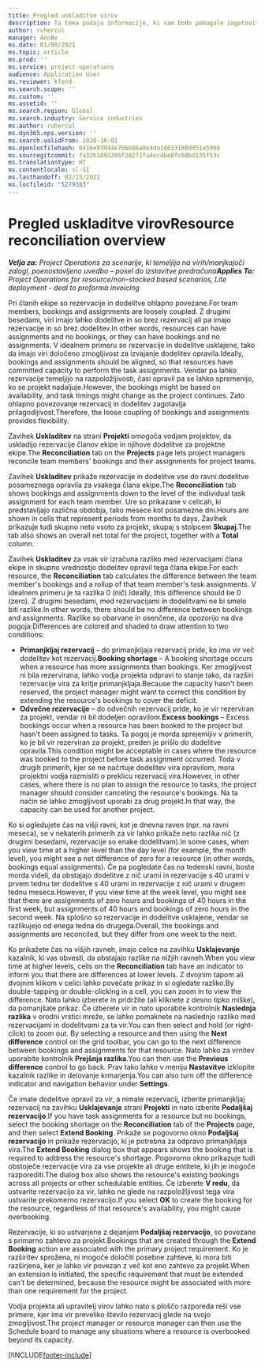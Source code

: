 ```yaml
---
title: Pregled uskladitve virov
description: Ta tema podaja informacije, ki vam bodo pomagale zagotoviti, da so rezervacije virov in dodelitve za projekte poravnane.
author: ruhercul
manager: AnnBe
ms.date: 01/08/2021
ms.topic: article
ms.prod: ''
ms.service: project-operations
audience: Application User
ms.reviewer: kfend
ms.search.scope: ''
ms.custom: ''
ms.assetid: ''
ms.search.region: Global
ms.search.industry: Service industries
ms.author: ruhercul
ms.dyn365.ops.version: ''
ms.search.validFrom: 2020-10-01
ms.openlocfilehash: 0416e93944e7b6686a0e4da1d633188dd51e590b
ms.sourcegitcommit: fa32b1893286f20271fa4ec4be8fc68bd135f53c
ms.translationtype: HT
ms.contentlocale: sl-SI
ms.lasthandoff: 02/15/2021
ms.locfileid: "5279383"
---
```

# <a name="resource-reconciliation-overview"></a><span data-ttu-id="3ac67-103">Pregled uskladitve virov</span><span class="sxs-lookup"><span data-stu-id="3ac67-103">Resource reconciliation overview</span></span>

<span data-ttu-id="3ac67-104">_**Velja za:** Project Operations za scenarije, ki temeljijo na virih/manjkajoči zalogi, poenostavljeno uvedbo – posel do izstavitve predračuna_</span><span class="sxs-lookup"><span data-stu-id="3ac67-104">_**Applies To:** Project Operations for resource/non-stocked based scenarios, Lite deployment - deal to proforma invoicing_</span></span>

<span data-ttu-id="3ac67-105">Pri članih ekipe so rezervacije in dodelitve ohlapno povezane.</span><span class="sxs-lookup"><span data-stu-id="3ac67-105">For team members, bookings and assignments are loosely coupled.</span></span> <span data-ttu-id="3ac67-106">Z drugimi besedami, viri imajo lahko dodelitve in so brez rezervacij ali pa imajo rezervacije in so brez dodelitev.</span><span class="sxs-lookup"><span data-stu-id="3ac67-106">In other words, resources can have assignments and no bookings, or they can have bookings and no assignments.</span></span> <span data-ttu-id="3ac67-107">V idealnem primeru so rezervacije in dodelitve usklajene, tako da imajo viri določeno zmogljivost za izvajanje dodelitev opravila.</span><span class="sxs-lookup"><span data-stu-id="3ac67-107">Ideally, bookings and assignments should be aligned, so that resources have committed capacity to perform the task assignments.</span></span> <span data-ttu-id="3ac67-108">Vendar pa lahko rezervacije temeljijo na razpoložljivosti, časi opravil pa se lahko spremenijo, ko se projekt nadaljuje.</span><span class="sxs-lookup"><span data-stu-id="3ac67-108">However, the bookings might be based on availability, and task timings might change as the project continues.</span></span> <span data-ttu-id="3ac67-109">Zato ohlapno povezovanje rezervacij in dodelitev zagotavlja prilagodljivost.</span><span class="sxs-lookup"><span data-stu-id="3ac67-109">Therefore, the loose coupling of bookings and assignments provides flexibility.</span></span>

<span data-ttu-id="3ac67-110">Zavihek **Uskladitev** na strani **Projekti** omogoča vodjam projektov, da uskladijo rezervacije članov ekipe in njihove dodelitve za projektne ekipe.</span><span class="sxs-lookup"><span data-stu-id="3ac67-110">The **Reconciliation** tab on the **Projects** page lets project managers reconcile team members' bookings and their assignments for project teams.</span></span>

<span data-ttu-id="3ac67-111">Zavihek **Uskladitev** prikaže rezervacije in dodelitve vse do ravni dodelitve posameznega opravila za vsakega člana ekipe.</span><span class="sxs-lookup"><span data-stu-id="3ac67-111">The **Reconciliation** tab shows bookings and assignments down to the level of the individual task assignment for each team member.</span></span> <span data-ttu-id="3ac67-112">Ure so prikazane v celicah, ki predstavljajo različna obdobja, tako mesece kot posamezne dni.</span><span class="sxs-lookup"><span data-stu-id="3ac67-112">Hours are shown in cells that represent periods from months to days.</span></span> <span data-ttu-id="3ac67-113">Zavihek prikazuje tudi skupno neto vsoto za projekt, skupaj s stolpcem **Skupaj**.</span><span class="sxs-lookup"><span data-stu-id="3ac67-113">The tab also shows an overall net total for the project, together with a **Total** column.</span></span>

<span data-ttu-id="3ac67-114">Zavihek **Uskladitev** za vsak vir izračuna razliko med rezervacijami člana ekipe in skupno vrednostjo dodelitev opravil tega člana ekipe.</span><span class="sxs-lookup"><span data-stu-id="3ac67-114">For each resource, the **Reconciliation** tab calculates the difference between the team member's bookings and a rollup of that team member's task assignments.</span></span> <span data-ttu-id="3ac67-115">V idealnem primeru je ta razlika 0 (nič).</span><span class="sxs-lookup"><span data-stu-id="3ac67-115">Ideally, this difference should be 0 (zero).</span></span> <span data-ttu-id="3ac67-116">Z drugimi besedami, med rezervacijami in dodelitvami ne bi smelo biti razlike.</span><span class="sxs-lookup"><span data-stu-id="3ac67-116">In other words, there should be no difference between bookings and assignments.</span></span> <span data-ttu-id="3ac67-117">Razlike so obarvane in osenčene, da opozorijo na dva pogoja:</span><span class="sxs-lookup"><span data-stu-id="3ac67-117">Differences are colored and shaded to draw attention to two conditions:</span></span>

- <span data-ttu-id="3ac67-118">**Primanjkljaj rezervacij** – do primanjkljaja rezervacij pride, ko ima vir več dodelitev kot rezervacij.</span><span class="sxs-lookup"><span data-stu-id="3ac67-118">**Booking shortage** – A booking shortage occurs when a resource has more assignments than bookings.</span></span> <span data-ttu-id="3ac67-119">Ker zmogljivost ni bila rezervirana, lahko vodja projekta odpravi to stanje tako, da razširi rezervacije vira za kritje primanjkljaja.</span><span class="sxs-lookup"><span data-stu-id="3ac67-119">Because the capacity hasn't been reserved, the project manager might want to correct this condition by extending the resource's bookings to cover the deficit.</span></span>
- <span data-ttu-id="3ac67-120">**Odvečne rezervacije** – do odvečnih rezervacij pride, ko je vir rezerviran za projekt, vendar ni bil dodeljen opravilom.</span><span class="sxs-lookup"><span data-stu-id="3ac67-120">**Excess bookings** – Excess bookings occur when a resource has been booked to the project but hasn't been assigned to tasks.</span></span> <span data-ttu-id="3ac67-121">Ta pogoj je morda sprejemljiv v primerih, ko je bil vir rezerviran za projekt, preden je prišlo do dodelitve opravila.</span><span class="sxs-lookup"><span data-stu-id="3ac67-121">This condition might be acceptable in cases where the resource was booked to the project before task assignment occurred.</span></span> <span data-ttu-id="3ac67-122">Toda v drugih primerih, kjer se ne načrtuje dodelitev vira opravilom, mora projektni vodja razmisliti o preklicu rezervacij vira.</span><span class="sxs-lookup"><span data-stu-id="3ac67-122">However, in other cases, where there is no plan to assign the resource to tasks, the project manager should consider canceling the resource's bookings.</span></span> <span data-ttu-id="3ac67-123">Na ta način se lahko zmogljivost uporabi za drug projekt.</span><span class="sxs-lookup"><span data-stu-id="3ac67-123">In that way, the capacity can be used for another project.</span></span>

<span data-ttu-id="3ac67-124">Ko si ogledujete čas na višji ravni, kot je dnevna raven (npr. na ravni meseca), se v nekaterih primerih za vir lahko prikaže neto razlika nič (z drugimi besedami, rezervacije so enake dodelitvam).</span><span class="sxs-lookup"><span data-stu-id="3ac67-124">In some cases, when you view time at a higher level than the day level (for example, the month level), you might see a net difference of zero for a resource (in other words, bookings equal assignments).</span></span> <span data-ttu-id="3ac67-125">Če pa pogledate čas na tedenski ravni, boste morda videli, da obstajajo dodelitve z nič urami in rezervacije s 40 urami v prvem tednu ter dodelitve s 40 urami in rezervacije z nič urami v drugem tednu meseca.</span><span class="sxs-lookup"><span data-stu-id="3ac67-125">However, if you view time at the week level, you might see that there are assignments of zero hours and bookings of 40 hours in the first week, but assignments of 40 hours and bookings of zero hours in the second week.</span></span> <span data-ttu-id="3ac67-126">Na splošno so rezervacije in dodelitve usklajene, vendar se razlikujejo od enega tedna do drugega.</span><span class="sxs-lookup"><span data-stu-id="3ac67-126">Overall, the bookings and assignments are reconciled, but they differ from one week to the next.</span></span>

<span data-ttu-id="3ac67-127">Ko prikažete čas na višjih ravneh, imajo celice na zavihku **Usklajevanje** kazalnik, ki vas obvesti, da obstajajo razlike na nižjih ravneh.</span><span class="sxs-lookup"><span data-stu-id="3ac67-127">When you view time at higher levels, cells on the **Reconciliation** tab have an indicator to inform you that there are differences at lower levels.</span></span> <span data-ttu-id="3ac67-128">Z dvojnim tapom ali dvojnim klikom v celici lahko povečate prikaz in si ogledate razliko.</span><span class="sxs-lookup"><span data-stu-id="3ac67-128">By double-tapping or double-clicking in a cell, you can zoom in to view the difference.</span></span> <span data-ttu-id="3ac67-129">Nato lahko izberete in pridržite (ali kliknete z desno tipko miške), da pomanjšate prikaz. Če izberete vir in nato uporabite kontrolnik **Naslednja razlika** v orodni vrstici mreže, se lahko pomaknete na naslednjo razliko med rezervacijami in dodelitvami za ta vir.</span><span class="sxs-lookup"><span data-stu-id="3ac67-129">You can then select and hold (or right-click) to zoom out. By selecting a resource and then using the **Next difference** control on the grid toolbar, you can go to the next difference between bookings and assignments for that resource.</span></span> <span data-ttu-id="3ac67-130">Nato lahko za vrnitev uporabite kontrolnik **Prejšnja razlika**.</span><span class="sxs-lookup"><span data-stu-id="3ac67-130">You can then use the **Previous difference** control to go back.</span></span> <span data-ttu-id="3ac67-131">Prav tako lahko v meniju **Nastavitve** izklopite kazalnik razlike in delovanje krmarjenja.</span><span class="sxs-lookup"><span data-stu-id="3ac67-131">You can also turn off the difference indicator and navigation behavior under **Settings**.</span></span>

<span data-ttu-id="3ac67-132">Če imate dodelitve opravil za vir, a nimate rezervacij, izberite primanjkljaj rezervacij na zavihku **Usklajevanje** strani **Projekti** in nato izberite **Podaljšaj rezervacijo**.</span><span class="sxs-lookup"><span data-stu-id="3ac67-132">If you have task assignments for a resource but no bookings, select the booking shortage on the **Reconciliation** tab of the **Projects** page, and then select **Extend Booking**.</span></span> <span data-ttu-id="3ac67-133">Prikaže se pogovorno okno **Podaljšaj rezervacijo** in prikaže rezervacijo, ki je potrebna za odpravo primanjkljaja vira.</span><span class="sxs-lookup"><span data-stu-id="3ac67-133">The **Extend Booking** dialog box that appears shows the booking that is required to address the resource's shortage.</span></span> <span data-ttu-id="3ac67-134">Pogovorno okno prikazuje tudi obstoječe rezervacije vira za vse projekte ali druge entitete, ki jih je mogoče razporediti.</span><span class="sxs-lookup"><span data-stu-id="3ac67-134">The dialog box also shows the resource's existing bookings across all projects or other schedulable entities.</span></span> <span data-ttu-id="3ac67-135">Če izberete **V redu**, da ustvarite rezervacijo za vir, lahko ne glede na razpoložljivost tega vira ustvarite prekomerno rezervacijo.</span><span class="sxs-lookup"><span data-stu-id="3ac67-135">If you select **OK** to create the booking for the resource, regardless of that resource's availability, you might cause overbooking.</span></span>

<span data-ttu-id="3ac67-136">Rezervacije, ki so ustvarjene z dejanjem **Podaljšaj rezervacijo**, so povezane s primarno zahtevo za projekt.</span><span class="sxs-lookup"><span data-stu-id="3ac67-136">Bookings that are created through the **Extend Booking** action are associated with the primary project requirement.</span></span> <span data-ttu-id="3ac67-137">Ko je razširitev sprožena, ni mogoče določiti posebne zahteve, ki mora biti razširjena, ker je lahko vir povezan z več kot eno zahtevo za projekt.</span><span class="sxs-lookup"><span data-stu-id="3ac67-137">When an extension is initiated, the specific requirement that must be extended can't be determined, because the resource might be associated with more than one requirement for the project.</span></span>

<span data-ttu-id="3ac67-138">Vodja projekta ali upravitelj virov lahko nato s ploščo razporeda reši vse primere, kjer ima vir preveliko število rezervacij glede na svojo zmogljivost.</span><span class="sxs-lookup"><span data-stu-id="3ac67-138">The project manager or resource manager can then use the Schedule board to manage any situations where a resource is overbooked beyond its capacity.</span></span>


[!INCLUDE[footer-include](../includes/footer-banner.md)]